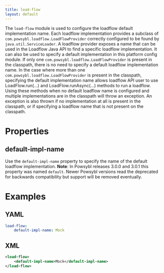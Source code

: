 ```yaml
---
title: load-flow
layout: default
---
```


The `load-flow` module is used to configure the loadflow default implementation name. Each loadflow implementation provides a subclass of `com.powsybl.loadflow.LoadFlowProvider` correctly configured to be found by `java.util.ServiceLoader`. A loadflow provider exposes a name that can be used in the Loadflow Java API to find a specific loadflow implementation. It can also be used to specify a default implementation in this platform config module. If only one `com.powsybl.loadflow.LoadFlowProvider` is present in the classpath, there is no need to specify a default loadflow implementation name. In the case where more than one `com.powsybl.loadflow.LoadFlowProvider` is present in the classpath, specifying the default implementation name allows loadflow API user to use LoadFlow.run(...) and  LoadFlow.runAsync(...) methods to run a loadflow. Using these methods when no default loadflow name is configured and multiple implementations are in the classpath will throw an exception. An exception is also thrown if no implementation at all is present in the classpath, or if specifying a loadflow name that is not present on the classpath.

# Properties

## default-impl-name
Use the `default-impl-name` property to specify the name of the default loadflow implementation.
**Note**: In Powsybl releases 3.0.0 and 3.0.1 this property was named `default`. Newer Powsybl versions read the deprecated for backwards compatibility but support will be removed eventually.

# Examples

## YAML
```yaml
load-flow:
    default-impl-name: Mock
```

## XML
```xml
<load-flow>
    <default-impl-name>Mock</default-impl-name>
</load-flow>
```
